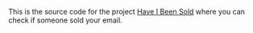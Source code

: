 This is the source code for the project [Have I Been Sold](http://haveibeensold.bitfalls.com) where you can check if someone sold your email.